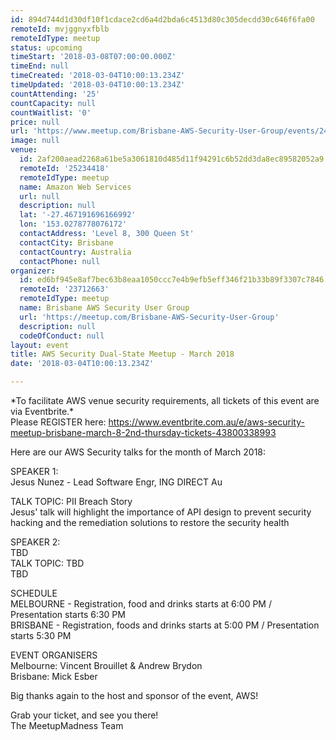 ```yaml
---
id: 894d744d1d30df10f1cdace2cd6a4d2bda6c4513d80c305decdd30c646f6fa00
remoteId: mvjggnyxfblb
remoteIdType: meetup
status: upcoming
timeStart: '2018-03-08T07:00:00.000Z'
timeEnd: null
timeCreated: '2018-03-04T10:00:13.234Z'
timeUpdated: '2018-03-04T10:00:13.234Z'
countAttending: '25'
countCapacity: null
countWaitlist: '0'
price: null
url: 'https://www.meetup.com/Brisbane-AWS-Security-User-Group/events/247609998/'
image: null
venue:
  id: 2af200aead2268a61be5a3061810d485d11f94291c6b52dd3da8ec89582052a9
  remoteId: '25234418'
  remoteIdType: meetup
  name: Amazon Web Services
  url: null
  description: null
  lat: '-27.467191696166992'
  lon: '153.0278778076172'
  contactAddress: 'Level 8, 300 Queen St'
  contactCity: Brisbane
  contactCountry: Australia
  contactPhone: null
organizer:
  id: ed6bf945e8af7bec63b8eaa1050ccc7e4b9efb5eff346f21b33b89f3307c7846
  remoteId: '23712663'
  remoteIdType: meetup
  name: Brisbane AWS Security User Group
  url: 'https://meetup.com/Brisbane-AWS-Security-User-Group'
  description: null
  codeOfConduct: null
layout: event
title: AWS Security Dual-State Meetup - March 2018
date: '2018-03-04T10:00:13.234Z'

---
```

<p>*To facilitate AWS venue security requirements, all tickets of this event are via Eventbrite.*<br/>Please REGISTER here: <a href="https://www.eventbrite.com.au/e/aws-security-meetup-brisbane-march-8-2nd-thursday-tickets-43800338993" class="linkified">https://www.eventbrite.com.au/e/aws-security-meetup-brisbane-march-8-2nd-thursday-tickets-43800338993</a></p> <p>Here are our AWS Security talks for the month of March 2018:</p> <p>SPEAKER 1:<br/>Jesus Nunez - Lead Software Engr, ING DIRECT Au</p> <p>TALK TOPIC: PII Breach Story<br/>Jesus' talk will highlight the importance of API design to prevent security hacking and the remediation solutions to restore the security health</p> <p>SPEAKER 2:<br/>TBD<br/>TALK TOPIC: TBD<br/>TBD</p> <p>SCHEDULE<br/>MELBOURNE - Registration, food and drinks starts at 6:00 PM / Presentation starts 6:30 PM<br/>BRISBANE - Registration, foods and drinks starts at 5:00 PM / Presentation starts 5:30 PM</p> <p>EVENT ORGANISERS<br/>Melbourne: Vincent Brouillet &amp; Andrew Brydon<br/>Brisbane: Mick Esber</p> <p>Big thanks again to the host and sponsor of the event, AWS!</p> <p>Grab your ticket, and see you there!<br/>The MeetupMadness Team</p>
